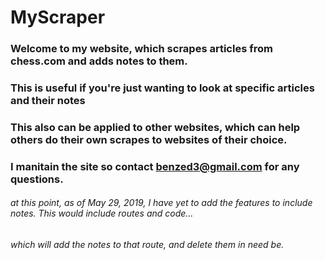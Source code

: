 # MyScraper

### Welcome to my website, which scrapes articles from chess.com and adds notes to them.
### This is useful if you're just wanting to look at specific articles and their notes
### This also can be applied to other websites, which can help others do their own scrapes to websites of their choice.
### I manitain the site so contact benzed3@gmail.com for any questions.


###### at this point, as of May 29, 2019, I have yet to add the features to include notes. This would include routes and code...
###### which will add the notes to that route, and delete them in need be.